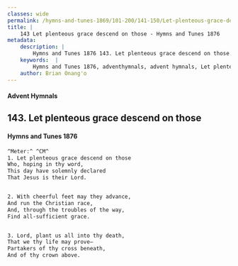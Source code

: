 ```yaml
---
classes: wide
permalink: /hymns-and-tunes-1869/101-200/141-150/Let-plenteous-grace-descend-on-those/
title: |
    143 Let plenteous grace descend on those - Hymns and Tunes 1876
metadata:
    description: |
        Hymns and Tunes 1876 143. Let plenteous grace descend on those. Who, hoping in thy word, This day have solemnly declared That Jesus is their Lord. 
    keywords:  |
        Hymns and Tunes 1876, adventhymnals, advent hymnals, Let plenteous grace descend on those, Who, hoping in thy word,, 
    author: Brian Onang'o
---
```


#### Advent Hymnals
## 143. Let plenteous grace descend on those
####  Hymns and Tunes 1876

```txt
^Meter:^ ^CM^
1. Let plenteous grace descend on those
Who, hoping in thy word,
This day have solemnly declared
That Jesus is their Lord.


2. With cheerful feet may they advance,
And run the Christian race,
And, through the troubles of the way,
Find all-sufficient grace.


3. Lord, plant us all into thy death,
That we thy life may prove—
Partakers of thy cross beneath,
And of thy crown above.
```